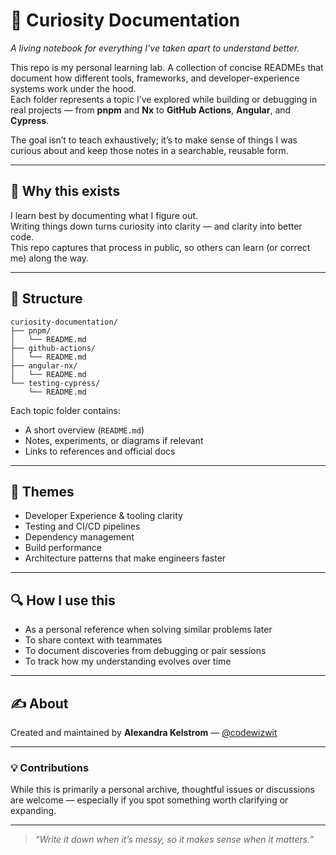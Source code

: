 # 🧭 Curiosity Documentation

_A living notebook for everything I’ve taken apart to understand better._

This repo is my personal learning lab. A collection of concise READMEs that document how different tools, frameworks, and developer-experience systems work under the hood.  
Each folder represents a topic I’ve explored while building or debugging in real projects — from **pnpm** and **Nx** to **GitHub Actions**, **Angular**, and **Cypress**.

The goal isn’t to teach exhaustively; it’s to make sense of things I was curious about and keep those notes in a searchable, reusable form.

---

## 🧩 Why this exists

I learn best by documenting what I figure out.  
Writing things down turns curiosity into clarity — and clarity into better code.  
This repo captures that process in public, so others can learn (or correct me) along the way.

---

## 📁 Structure

```
curiosity-documentation/
├── pnpm/
│   └── README.md
├── github-actions/
│   └── README.md
├── angular-nx/
│   └── README.md
└── testing-cypress/
    └── README.md
```

Each topic folder contains:
- A short overview (`README.md`)
- Notes, experiments, or diagrams if relevant
- Links to references and official docs

---

## 🧠 Themes

- Developer Experience & tooling clarity  
- Testing and CI/CD pipelines  
- Dependency management  
- Build performance  
- Architecture patterns that make engineers faster

---

## 🔍 How I use this

- As a personal reference when solving similar problems later  
- To share context with teammates  
- To document discoveries from debugging or pair sessions  
- To track how my understanding evolves over time

---

## ✍️ About

Created and maintained by **Alexandra Kelstrom** — [@codewizwit](https://github.com/codewizwit)  

---

### 💡 Contributions

While this is primarily a personal archive, thoughtful issues or discussions are welcome — especially if you spot something worth clarifying or expanding.

---

> _“Write it down when it’s messy, so it makes sense when it matters.”_
